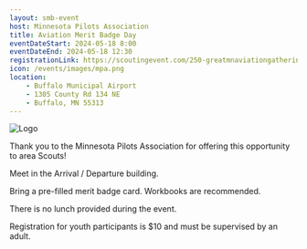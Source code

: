 ```yaml
---
layout: smb-event
host: Minnesota Pilots Association
title: Aviation Merit Badge Day
eventDateStart: 2024-05-18 8:00
eventDateEnd: 2024-05-18 12:30
registrationLink: https://scoutingevent.com/250-greatmnaviationgathering24
icon: /events/images/mpa.png
location:
    - Buffalo Municipal Airport
    - 1305 County Rd 134 NE
    - Buffalo, MN 55313
---
```


<div class="W(35%)--_s W(70%)--s M(a)">
<img src="{{icon}}" alt="Logo" class="W(100%)" />
</div>

Thank you to the Minnesota Pilots Association for offering this opportunity to area Scouts!

Meet in the Arrival / Departure building.

Bring a pre-filled merit badge card. Workbooks are recommended.

There is no lunch provided during the event.

Registration for youth participants is $10 and must be supervised by an adult.
